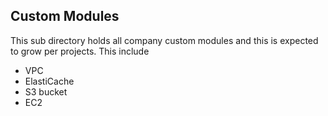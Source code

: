 Custom Modules 
---


This sub directory holds all company custom modules and this is expected to grow per projects. This include 

- VPC 
- ElastiCache 
- S3 bucket 
- EC2 



